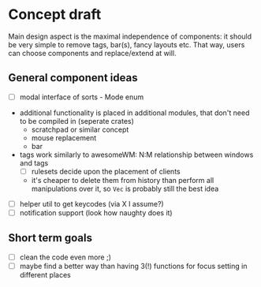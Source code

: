 # Concept draft
Main design aspect is the maximal independence of components: it should be
very simple to remove tags, bar(s), fancy layouts etc.
That way, users can choose components and replace/extend at will.

## General component ideas
* [ ] modal interface of sorts - Mode enum
* additional functionality is placed in additional modules, that don't need
  to be compiled in (seperate crates)
  * scratchpad or similar concept
  * mouse replacement
  * bar
* tags work similarly to awesomeWM: N:M relationship between windows and tags
  * [ ] rulesets decide upon the placement of clients
  * it's cheaper to delete them from history than perform all manipulations
    over it, so `Vec` is probably still the best idea
* [ ] helper util to get keycodes (via X I assume?)
* [ ] notification support (look how naughty does it)

## Short term goals
* [ ] clean the code even more ;)
* [ ] maybe find a better way than having 3(!) functions for focus setting in
  different places
